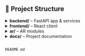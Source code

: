 ## 📁 Project Structure

<details>
<summary><strong>backend/</strong> – FastAPI app & services</summary>

```

backend/
├── app/
│   ├── api/                  # API endpoints
│   │   ├── chat.py           # Chat & GenAI
│   │   ├── products.py       # Product catalog/search
│   │   └── users.py          # User profiles/preferences
│   ├── core/                 # Config & security
│   │   ├── config.py         # App settings (e.g., DB, Ollama)
│   │   └── security.py       # Auth/security functions
│   ├── models/               # Pydantic data models
│   │   ├── product.py
│   │   └── user.py
│   ├── services/             # External integrations
│   │   ├── ollama\_service.py
│   │   └── pinecone\_service.py
│   └── main.py               # FastAPI app entrypoint
├── requirements.txt
├── .env
└── .gitignore

```

</details>

<details>
<summary><strong>frontend/</strong> – React client</summary>

```

frontend/
└── package.json

```

</details>

<details>
<summary><strong>ar/</strong> – AR modules</summary>

```

ar/
└── (AR files go here)

```

</details>

<details>
<summary><strong>docs/</strong> – Project documentation</summary>

```

docs/
├── api\_documentation.md
└── project\_plan.md

```

</details>

```

README.md

```

